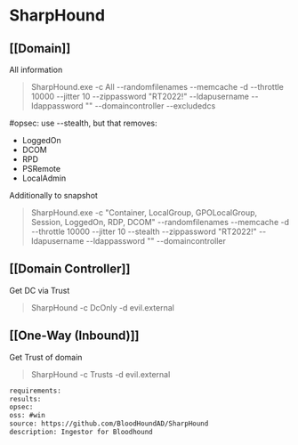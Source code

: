 # SharpHound

## [[Domain]]
All information
> SharpHound.exe -c All --randomfilenames --memcache -d <domain> --throttle 10000 --jitter 10 --zippassword "RT2022!" --ldapusername <user> --ldappassword "<pw>" --domaincontroller <ip> --excludedcs

#opsec: use --stealth, but that removes:
* LoggedOn
* DCOM
* RPD
* PSRemote
* LocalAdmin

Additionally to snapshot
> SharpHound.exe -c "Container, LocalGroup, GPOLocalGroup, Session, LoggedOn, RDP, DCOM" --randomfilenames --memcache -d <domain> --throttle 10000 --jitter 10 --stealth --zippassword "RT2022!" --ldapusername <user> --ldappassword "<pw>" --domaincontroller <ip>

## [[Domain Controller]]
Get DC via Trust
>SharpHound -c DcOnly -d evil.external


## [[One-Way (Inbound)]]
Get Trust of domain
>SharpHound -c Trusts -d evil.external


```meta
requirements: 
results: 
opsec: 
oss: #win
source: https://github.com/BloodHoundAD/SharpHound
description: Ingestor for Bloodhound
```